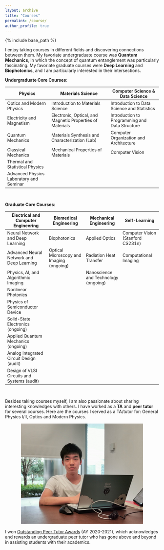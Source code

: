 ```yaml
---
layout: archive
title: "Courses"
permalink: /course/
author_profile: true
---
```

{% include base_path %}

I enjoy taking courses in different fields and discovering connections between them. My favoriate undergraduate course was **Quantum Mechanics**, in which the concept of quantum entanglement was particularly fascinating. My favoriate graduate courses were **Deep Learning** and **Biophotonics**, and I am particularly interested in their intersections.


**Undergraduate Core Courses**:

| Physics                                 | Materials Science                                        | Computer Science & Data Science |
| --------------------------------------- | -----------------                                        | ------------------------------- |
| Optics and Modern Physics               | Introduction to Materials Science | Introduction to Data Science and Statistics                 |
| Electricity and Magnetism               | Electronic, Optical, and Magnetic Properties of Materials           | Introduction to Programming and Data Structure         |
| Quantum Mechanics                       | Materials Synthesis and Characterization (Lab)                     | Computer Organization and Architecture         |
| Classical Mechanics                     | Mechanical Properties of Materials                                                           | Computer Vision         |
| Thermal and Statistical Physics         |                                                          |         |
| Advanced Physics Laboratory and Seminar |                                                          |      |


<br/>

**Graduate Core Courses**: 

| Electrical and Computer Engineering    | Biomedical Engineering              | Mechanical Engineering          | Self-Learning                     |
| ------------------------------------------- | ---------------------------------------- | ------------------------------------ | --------------------------------- |
| Neural Network and Deep Learning            | Biophotonics                             | Appiled Optics                       | Computer Vision (Stanford CS231n) |
| Advanced Neural Network and Deep Learning   | Optical Microscopy and Imaging (ongoing) | Radiation Heat Transfer              | Computational Imaging             |
| Physics, AI, and Algorithmic Imaging        |                                          | Nanoscience and Technology (ongoing) |                                   |
| Nonlinear Photonics                         |                                          |                                      |                                   |
| Physics of Semiconductor Device             |                                          |                                      |                                   |
| Solid-State Electronics (ongoing)           |                                          |                                      |                                   |
| Applied Quantum Mechanics (ongoing)         |                                          |                                      |                                   |
| Analog Integrated Circuit Design (audit)    |                                          |                                      |                                   |
| Design of VLSI Circuits and Systems (audit) |                                          |                                      |                                   |

<br/>

Besides taking courses myself, I am also passionate about sharing interesting knowledges with others. I have worked as a **TA** and **peer tutor** for several courses. Here are the courses I served as a TA/tutor for: General Physics I/II, Optics and Modern Physics. 
<center><img src="/images/tutor.jpg" alt="Shihe Pan won Outstanding Peer Tutor Awards @ DKU" width="400"/></center>  

I won [Outstanding Peer Tutor Awards](https://academic-advising.dukekunshan.edu.cn/outstanding-peer-tutor-of-ay-2020-2021/) (AY 2020-2021), which acknowledges and rewards an undergraduate peer tutor who has gone above and beyond in assisting students with their academics.





